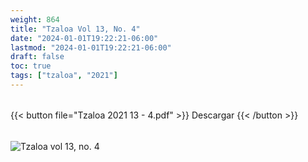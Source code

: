```yaml
---
weight: 864
title: "Tzaloa Vol 13, No. 4"
date: "2024-01-01T19:22:21-06:00"
lastmod: "2024-01-01T19:22:21-06:00"
draft: false
toc: true
tags: ["tzaloa", "2021"]
---
```

######
{{< button file="Tzaloa 2021 13 - 4.pdf" >}}   Descargar {{< /button >}} 
######
![Tzaloa vol 13, no. 4](images/portada/13-4.jpeg)
